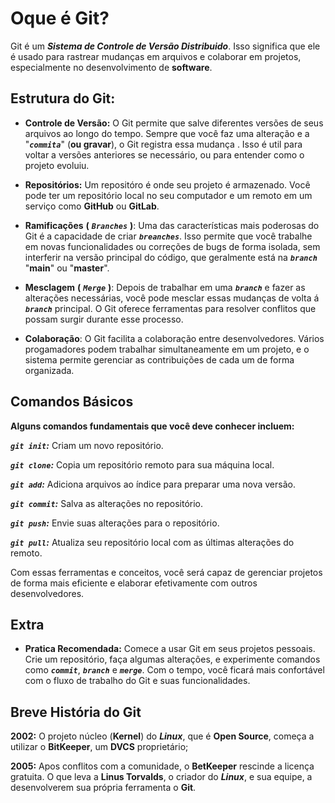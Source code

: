 
# Oque é Git?

Git é um ***Sistema de Controle de Versão Distribuido***. Isso significa que ele é usado para rastrear mudanças em arquivos e colaborar em projetos, especialmente no desenvolvimento de **software**.

## Estrutura do Git:

- **Controle de Versão:** O Git permite que salve diferentes versões de seus arquivos ao longo do tempo. Sempre que você faz uma alteração e a "***`commita`***" (**ou gravar**), o Git registra essa mudança . Isso é util para voltar a versões anteriores se necessário, ou para entender como o projeto evoluiu.

- **Repositórios:** Um repositóro é onde seu projeto é armazenado. Você pode ter um repositório local no seu computador e um remoto em um serviço como **GitHub** ou **GitLab**.

- **Ramificações** **(** ***`Branches`*** **)**: Uma das características mais poderosas do Git é a capacidade de criar ***`breanches`***. Isso permite que você trabalhe em novas funcionalidades ou correções de bugs de forma isolada, sem interferir na versão principal do código, que geralmente está na ***`branch`*** "**main**" ou "**master**".

- **Mesclagem** **(** ***`Merge`*** **)**: Depois de trabalhar em uma ***`branch`*** e fazer as alterações necessárias, você pode mesclar essas mudanças de volta á ***`branch`*** principal. O Git oferece ferramentas para resolver conflitos que possam surgir durante esse processo.

- **Colaboração**: O Git facilita a colaboração entre desenvolvedores. Vários progamadores podem trabalhar simultaneamente em um projeto, e o sistema permite gerenciar as contribuições de cada um de forma organizada.

## Comandos Básicos

**Alguns comandos fundamentais que você deve conhecer incluem:**

***`git init`:*** Criam um novo repositório.

***`git clone`:*** Copia um repositório remoto para sua máquina local.

***`git add`:*** Adiciona arquivos ao índice para preparar uma nova versão.

***`git commit`:*** Salva as alterações no repositório.

***`git push`:*** Envie suas alterações para o repositório.

***`git pull`:*** Atualiza seu repositório local com as últimas alterações do remoto.

Com essas ferramentas e conceitos, você será capaz de gerenciar projetos de forma mais eficiente e elaborar efetivamente com outros desenvolvedores.
 
 ## Extra

 - **Pratica Recomendada:** Comece a usar Git em seus projetos pessoais. Crie um repositório, faça algumas alterações, e experimente comandos como ***`commit`***, ***`branch`*** e ***`merge`***. Com o tempo, você ficará mais confortável com o fluxo de trabalho do Git e suas funcionalidades.
 
## Breve História do Git

**2002:** O projeto núcleo (**Kernel**) do ***Linux***, que é **Open Source**, começa a utilizar o **BitKeeper**, um **DVCS** proprietário;

**2005:** Apos conflitos com a comunidade, o **BetKeeper** rescinde a licença gratuita. O que leva a **Linus Torvalds**, o criador do ***Linux***, e sua equipe, a desenvolverem sua própria ferramenta o **Git**.